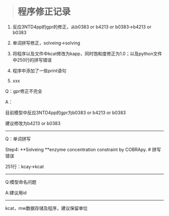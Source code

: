 > # 程序修正记录

1. 反应3NTD4pp的gpr的修正，从b0383 or b4213 or b0383→b4213 or b0383

2. 单词拼写修正，solveing→solving

3. 将程序以及文件中kcat修改为kapp，同时饱和度修正为1.0；以及python文件中250行的拼写错误

4. 程序中添加了一些print语句

5. xxx

Q：gpr修正不完全

A：

目前模型中反应3NTD4pp的gpr为b0383 or b4213 or b0383

建议修改为b4213 or b0383

---

Q：单词拼写

Step4: **Solveing **enzyme concentration constraint by COBRApy.    \# 拼写错误

251行：kcay→kcat

---

Q:模型命名问题

A:建议用id

---

kcat，mw数据存储及程序，建议保留单位


